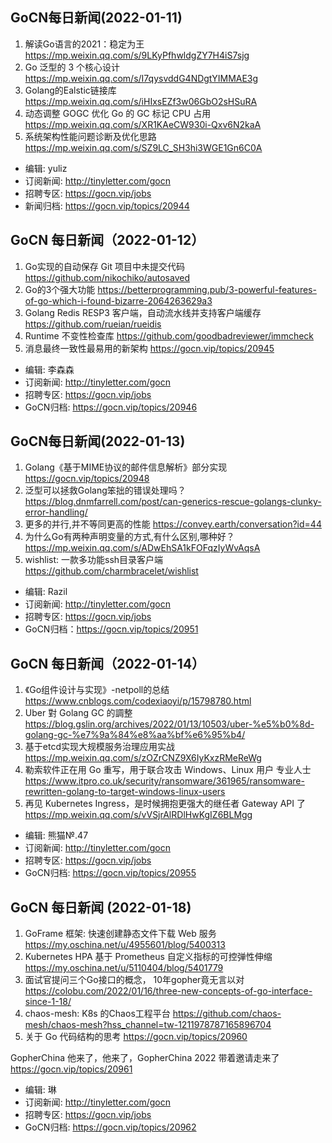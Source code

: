 ## GoCN每日新闻(2022-01-11)

1. 解读Go语言的2021：稳定为王 https://mp.weixin.qq.com/s/9LKyPfhwldgZY7H4iS7sjg
2. Go 泛型的 3 个核心设计 https://mp.weixin.qq.com/s/I7qysvddG4NDgtYIMMAE3g
3. Golang的Ealstic链接库 https://mp.weixin.qq.com/s/iHIxsEZf3w06GbO2sHSuRA
4. 动态调整 GOGC 优化 Go 的 GC 标记 CPU 占用 https://mp.weixin.qq.com/s/XR1KAeCW930i-Qxv6N2kaA
5. 系统架构性能问题诊断及优化思路 https://mp.weixin.qq.com/s/SZ9LC_SH3hi3WGE1Gn6C0A

* 编辑: yuliz
* 订阅新闻: http://tinyletter.com/gocn
* 招聘专区: https://gocn.vip/jobs
* 新闻归档: https://gocn.vip/topics/20944

## GoCN 每日新闻（2022-01-12）

1. Go实现的自动保存 Git 项目中未提交代码 https://github.com/nikochiko/autosaved
2. Go的3个强大功能 https://betterprogramming.pub/3-powerful-features-of-go-which-i-found-bizarre-2064263629a3
3. Golang Redis RESP3 客户端，自动流水线并支持客户端缓存 https://github.com/rueian/rueidis
4. Runtime 不变性检查库 https://github.com/goodbadreviewer/immcheck
5. 消息最终一致性最易用的新架构 https://gocn.vip/topics/20945

* 编辑: 李森森
* 订阅新闻: http://tinyletter.com/gocn
* 招聘专区: https://gocn.vip/jobs
* GoCN归档: https://gocn.vip/topics/20946

## GoCN每日新闻(2022-01-13)

1. Golang《基于MIME协议的邮件信息解析》部分实现 https://gocn.vip/topics/20948
2. 泛型可以拯救Golang笨拙的错误处理吗？ https://blog.dnmfarrell.com/post/can-generics-rescue-golangs-clunky-error-handling/
3. 更多的并行,并不等同更高的性能 https://convey.earth/conversation?id=44
4. 为什么Go有两种声明变量的方式,有什么区别,哪种好？https://mp.weixin.qq.com/s/ADwEhSA1kFOFqzIyWvAqsA
5. wishlist: 一款多功能ssh目录客户端 https://github.com/charmbracelet/wishlist

* 编辑: Razil
* 订阅新闻: http://tinyletter.com/gocn
* 招聘专区: https://gocn.vip/jobs 
* GoCN归档：https://gocn.vip/topics/20951


## GoCN 每日新闻（2022-01-14）

1. 《Go组件设计与实现》-netpoll的总结 https://www.cnblogs.com/codexiaoyi/p/15798780.html
2. Uber 對 Golang GC 的調整 https://blog.gslin.org/archives/2022/01/13/10503/uber-%e5%b0%8d-golang-gc-%e7%9a%84%e8%aa%bf%e6%95%b4/
3. 基于etcd实现大规模服务治理应用实战 https://mp.weixin.qq.com/s/zOZrCNZ9X6IyKxzRMeReWg
4. 勒索软件正在用 Go 重写，用于联合攻击 Windows、Linux 用户 专业人士 https://www.itpro.co.uk/security/ransomware/361965/ransomware-rewritten-golang-to-target-windows-linux-users
5. 再见 Kubernetes Ingress，是时候拥抱更强大的继任者 Gateway API 了 https://mp.weixin.qq.com/s/vVSjrAlRDlHwKgIZ6BLMgg

* 编辑: 熊猫№.47
* 订阅新闻: http://tinyletter.com/gocn
* 招聘专区: https://gocn.vip/jobs
* GoCN归档: https://gocn.vip/topics/20955

## GoCN 每日新闻 (2022-01-18)

1. GoFrame 框架: 快速创建静态文件下载 Web 服务 https://my.oschina.net/u/4955601/blog/5400313
2. Kubernetes HPA 基于 Prometheus 自定义指标的可控弹性伸缩 https://my.oschina.net/u/5110404/blog/5401779
3. 面试官提问三个Go接口的概念， 10年gopher竟无言以对 https://colobu.com/2022/01/16/three-new-concepts-of-go-interface-since-1-18/
4. chaos-mesh: K8s 的Chaos工程平台 https://github.com/chaos-mesh/chaos-mesh?hss_channel=tw-1211978787165896704
5. 关于 Go 代码结构的思考 https://gocn.vip/topics/20960

GopherChina 他来了，他来了，GopherChina 2022 带着邀请走来了 https://gocn.vip/topics/20961

- 编辑: 琳 
- 订阅新闻: http://tinyletter.com/gocn
- 招聘专区: https://gocn.vip/jobs
- GoCN归档: https://gocn.vip/topics/20962


